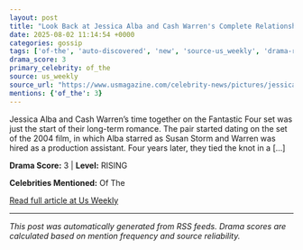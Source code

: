 ```yaml
---
layout: post
title: "Look Back at Jessica Alba and Cash Warren's Complete Relationship Timeline"
date: 2025-08-02 11:14:54 +0000
categories: gossip
tags: ['of-the', 'auto-discovered', 'new', 'source-us_weekly', 'drama-rising']
drama_score: 3
primary_celebrity: of_the
source: us_weekly
source_url: "https://www.usmagazine.com/celebrity-news/pictures/jessica-alba-and-cash-warren-a-timeline-of-their-relationship/"
mentions: {'of_the': 3}
---
```


Jessica Alba and Cash Warren’s time together on the Fantastic Four set was just the start of their long-term romance. The pair started dating on the set of the 2004 film, in which Alba starred as Susan Storm and Warren was hired as a production assistant. Four years later, they tied the knot in a [&#8230;]

**Drama Score:** 3 | **Level:** RISING

**Celebrities Mentioned:** Of The

[Read full article at Us Weekly](https://www.usmagazine.com/celebrity-news/pictures/jessica-alba-and-cash-warren-a-timeline-of-their-relationship/)

---
*This post was automatically generated from RSS feeds. Drama scores are calculated based on mention frequency and source reliability.*
